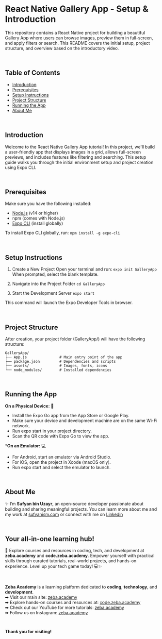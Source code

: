 # React Native Gallery App - Setup & Introduction
This repository contains a React Native project for building a beautiful Gallery App where users can browse images, preview them in full-screen, and apply filters or search. This README covers the initial setup, project structure, and overview based on the introductory video.

</br>

## Table of Contents

- [Introduction](#introduction)
- [Prerequisites](#prerequisites)
- [Setup Instructions](#setup-instructions)
- [Project Structure](#project-structure)
- [Running the App](#running-the-app)
- [About Me](#about-me)

</br>

## Introduction
Welcome to the React Native Gallery App tutorial! In this project, we'll build a user-friendly app that displays images in a grid, allows full-screen previews, and includes features like filtering and searching. 
This setup guide walks you through the initial environment setup and project creation using Expo CLI.

</br>

## Prerequisites

Make sure you have the following installed:
- [Node.js](https://nodejs.org/) (v14 or higher)
- npm (comes with Node.js)
- [Expo CLI](https://expo.dev/) (install globally)
  
To install Expo CLI globally, run:
`npm install -g expo-cli`

</br>

## Setup Instructions

1. Create a New Project
Open your terminal and run:
`expo init GalleryApp`
When prompted, select the blank template.

2. Navigate into the Project Folder
`cd GalleryApp`

3. Start the Development Server
`expo start`

This command will launch the Expo Developer Tools in browser.

</br>

## Project Structure
After creation, your project folder (GalleryApp/) will have the following structure:
```
GalleryApp/
├── App.js               # Main entry point of the app
├── package.json         # Dependencies and scripts
├── assets/              # Images, fonts, icons
└── node_modules/        # Installed dependencies
```

</br>

## Running the App

**On a Physical Device:** 📱
- Install the Expo Go app from the App Store or Google Play.
- Make sure your device and development machine are on the same Wi-Fi network.
- Run expo start in your project directory.
- Scan the QR code with Expo Go to view the app.

***On an Emulator:** 💻
- For Android, start an emulator via Android Studio.
- For iOS, open the project in Xcode (macOS only).
- Run expo start and select the emulator to launch.

</br>

## About Me 
✨ I’m **Sufyan bin Uzayr**, an open-source developer passionate about building and sharing meaningful projects.
You can learn more about me and my work at [sufyanism.com](https://sufyanism.com/) or connect with me on [Linkedin](https://www.linkedin.com/in/sufyanism)

</br>

## Your all-in-one learning hub! 
🚀 Explore courses and resources in coding, tech, and development at **zeba.academy** and **code.zeba.academy**. Empower yourself with practical skills through curated tutorials, real-world projects, and hands-on experience. Level up your tech game today! 💻✨

</br>

**Zeba Academy**  is a learning platform dedicated to **coding**, **technology**, and **development**.  
➡ Visit our main site: [zeba.academy](https://zeba.academy)   </br>
➡ Explore hands-on courses and resources at: [code.zeba.academy](https://code.zeba.academy)   </br>
➡ Check out our YouTube for more tutorials: [zeba.academy](https://www.youtube.com/@zeba.academy)  </br>
➡ Follow us on Instagram: [zeba.academy](https://www.instagram.com/zeba.academy/)  </br>

</br>

**Thank you for visiting!** 
